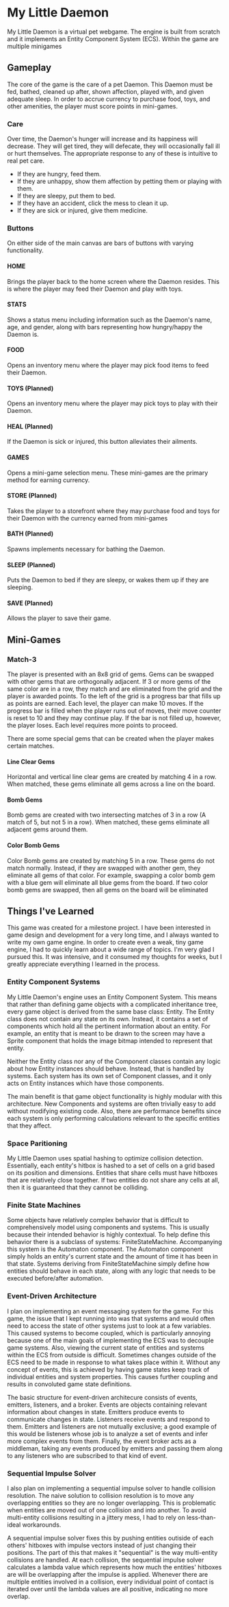 # My Little Daemon

My Little Daemon is a virtual pet webgame. The engine is built from scratch and it implements an Entity Component System (ECS). Within the game are multiple minigames

## Gameplay

The core of the game is the care of a pet Daemon. This Daemon must be fed, bathed, cleaned up after, shown affection, played with, and given adequate sleep. In order to accrue currency to purchase food, toys, and other amenities, the player must score points in mini-games.

### Care
Over time, the Daemon's hunger will increase and its happiness will decrease. They will get tired, they will defecate, they will occasionally fall ill or hurt themselves. The appropriate response to any of these is intuitive to real pet care. 

- If they are hungry, feed them. 
- If they are unhappy, show them affection by petting them or playing with them. 
- If they are sleepy, put them to bed.
- If they have an accident, click the mess to clean it up.
- If they are sick or injured, give them medicine.

### Buttons

On either side of the main canvas are bars of buttons with varying functionality.

#### HOME
Brings the player back to the home screen where the Daemon resides. This is where the player may feed
their Daemon and play with toys.

#### STATS
Shows a status menu including information such as the Daemon's name, age, and gender, along with bars representing how hungry/happy the Daemon is.

#### FOOD
Opens an inventory menu where the player may pick food items to feed their Daemon.

#### TOYS (Planned)
Opens an inventory menu where the player may pick toys to play with their Daemon.

#### HEAL (Planned)
If the Daemon is sick or injured, this button alleviates their ailments.

#### GAMES
Opens a mini-game selection menu. These mini-games are the primary method for earning currency.

#### STORE (Planned)
Takes the player to a storefront where they may purchase food and toys for their Daemon with the currency earned from mini-games

#### BATH (Planned)
Spawns implements necessary for bathing the Daemon.

#### SLEEP (Planned)
Puts the Daemon to bed if they are sleepy, or wakes them up if they are sleeping.

#### SAVE (Planned)
Allows the player to save their game.

## Mini-Games

### Match-3

The player is presented with an 8x8 grid of gems. Gems can be swapped with other gems that are orthogonally adjacent. If 3 or more gems of the same color are in a row, they match and are eliminated from the grid and the player is awarded points. To the left of the grid is a progress bar that fills up as points are earned. Each level, the player can make 10 moves. If the progress bar is filled when the player runs out of moves, their move counter is reset to 10 and they may continue play. If the bar is not filled up, however, the player loses. Each level requires more points to proceed.

There are some special gems that can be created when the player makes certain matches. 

#### Line Clear Gems

Horizontal and vertical line clear gems are created by matching 4 in a row. When matched, these gems eliminate all gems across a line on the board.

#### Bomb Gems

Bomb gems are created with two intersecting matches of 3 in a row (A match of 5, but not 5 in a row). When matched, these gems eliminate all adjacent gems around them.

#### Color Bomb Gems

Color Bomb gems are created by matching 5 in a row. These gems do not match normally. Instead, if they are swapped with another gem, they eliminate all gems of that color. For example, swapping a color bomb gem with a blue gem will eliminate all blue gems from the board. If two color bomb gems are swapped, then all gems on the board will be eliminated

## Things I've Learned

This game was created for a milestone project. I have been interested in game design and development for a very long time, and I always wanted to write my own game engine. In order to create even a weak, tiny game engine, I had to quickly learn about a wide range of topics. I'm very glad I pursued this. It was intensive, and it consumed my thoughts for weeks, but I greatly appreciate everything I learned in the process.

### Entity Component Systems

My Little Daemon's engine uses an Entity Component System. This means that rather than defining game objects with a complicated inheritance tree, every game object is derived from the same base class: Entity. The Entity class does not contain any state on its own. Instead, it contains a set of components which hold all the pertinent information about an entity. For example, an entity that is meant to be drawn to the screen may have a Sprite component that holds the image bitmap intended to represent that entity.

Neither the Entity class nor any of the Component classes contain any logic about how Entity instances should behave. Instead, that is handled by systems. Each system has its own set of Component classes, and it only acts on Entity instances which have those components.

The main benefit is that game object functionality is highly modular with this architecture. New Components and systems are often trivially easy to add without modifying existing code. Also, there are performance benefits since each system is only performing calculations relevant to the specific entities that they affect. 

### Space Paritioning

My Little Daemon uses spatial hashing to optimize collision detection. Essentially, each entity's hitbox is hashed to a set of cells on a grid based on its position and dimensions. Entities that share cells must have hitboxes that are relatively close together. If two entities do not share any cells at all, then it is guaranteed that they cannot be colliding.

### Finite State Machines

Some objects have relatively complex behavior that is difficult to comprehensively model using components and systems. This is usually because their intended behavior is highly contextual. To help define this behavior there is a subclass of systems: FiniteStateMachine. Accompanying this system is the Automaton component. The Automaton component simply holds an entity's current state and the amount of time it has been in that state. Systems deriving from FiniteStateMachine simply define how entities should behave in each state, along with any logic that needs to be executed before/after automation.

### Event-Driven Architecture

I plan on implementing an event messaging system for the game. For this game, the issue that I kept running into was that systems and would often need to access the state of other systems just to look at a few variables. This caused systems to become coupled, which is particularly annoying because one of the main goals of implementing the ECS was to decouple game systems. Also, viewing the current state of entities and systems within the ECS from outside is difficult. Sometimes changes outside of the ECS need to be made in response to what takes place within it. Without any concept of events, this is achieved by having game states keep track of individual entities and system properties. This causes further coupling and results in convoluted game state definitions.

The basic structure for event-driven architecure consists of events, emitters, listeners, and a broker. Events are objects containing relevant information about changes in state. Emitters produce events to communicate changes in state. Listeners receive events and respond to them. Emitters and listeners are not mutually exclusive; a good example of this would be listeners whose job is to analyze a set of events and infer more complex events from them. Finally, the event broker acts as a middleman, taking any events produced by emitters and passing them along to any listeners who are subscribed to that kind of event. 

### Sequential Impulse Solver

I also plan on implementing a sequential impulse solver to handle collision resolution. The naive solution to collision resolution is to move any overlapping entities so they are no longer overlapping. This is problematic when entities are moved out of one collision and into another. To avoid multi-entity collisions resulting in a jittery mess, I had to rely on less-than-ideal workarounds. 

A sequential impulse solver fixes this by pushing entities outiside of each others' hitboxes with impulse vectors instead of just changing their positions. The part of this that makes it "sequential" is the way multi-entity collisions are handled. At each collision, the sequential impulse solver calculates a lambda value which represents how much the entities' hitboxes are will be overlapping after the impulse is applied. Whenever there are multiple entities involved in a collision, every individual point of contact is iterated over until the lambda values are all positive, indicating no more overlap.
